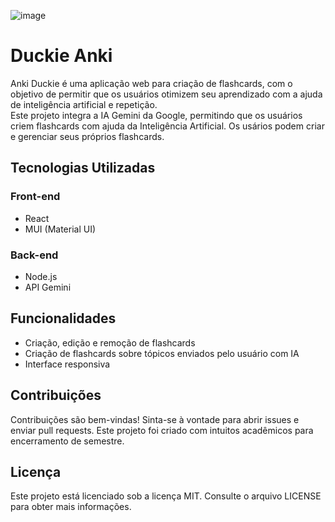 ![image]()

# Duckie Anki

Anki Duckie é uma aplicação web para criação de flashcards, com o objetivo de permitir que os usuários otimizem seu aprendizado com a ajuda de inteligência artificial e repetição. </br>
Este projeto integra a IA Gemini da Google, permitindo que os usuários criem flashcards com ajuda da Inteligência Artificial.
Os usários podem criar e gerenciar seus próprios flashcards.

## Tecnologias Utilizadas
### Front-end
 - React
 - MUI (Material UI)

### Back-end
 - Node.js
 - API Gemini

## Funcionalidades
 - Criação, edição e remoção de flashcards
 - Criação de flashcards sobre tópicos enviados pelo usuário com IA
 - Interface responsiva

## Contribuições
Contribuições são bem-vindas! Sinta-se à vontade para abrir issues e enviar pull requests. Este projeto foi criado com intuitos acadêmicos para encerramento de semestre.

## Licença
Este projeto está licenciado sob a licença MIT. Consulte o arquivo LICENSE para obter mais informações.